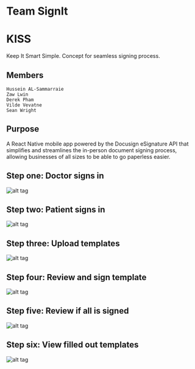# Team SignIt

# KISS 
Keep It Smart Simple. Concept for seamless signing process.

## Members

	Hussein AL-Sammarraie
	Zaw Lwin
	Derek Pham
	Vilde Vevatne
	Sean Wright 

## Purpose

A React Native mobile app powered by the Docusign eSignature API that simplifies and streamlines the in-person document signing process, allowing businesses of all sizes to be able to go paperless easier.

## Step one: Doctor signs in
![alt tag](https://github.com/nightangelblade/omnisign/blob/master/iPhone%2067%20%E2%80%93%201.png)
## Step two: Patient signs in
![alt tag](https://github.com/nightangelblade/omnisign/blob/master/iPhone%2067%20%E2%80%93%202.png)
## Step three: Upload templates
![alt tag](https://github.com/nightangelblade/omnisign/blob/master/iPhone%2067%20%E2%80%93%203.png)
## Step four: Review and sign template
![alt tag](https://github.com/nightangelblade/omnisign/blob/master/iPhone%2067%20%E2%80%93%204.png)
## Step five: Review if all is signed
![alt tag](https://github.com/nightangelblade/omnisign/blob/master/iPhone%2067%20%E2%80%93%205.png)
## Step six: View filled out templates
![alt tag](https://github.com/nightangelblade/omnisign/blob/master/iPhone%2067%20%E2%80%93%207.png)
